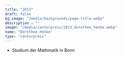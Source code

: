 ```yaml
---
title: "2013"
draft: false
bg_image: "/media/backgrounds/page-title.webp"
description : ""
image: "/media/cantorpreis/2013_dorothee_henke.webp"
name: "Dorothee Henke"
type: "cantorpreis"
---
```


- Studium der Mathmatik in Bonn
